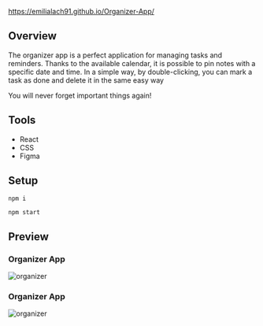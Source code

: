 https://emilialach91.github.io/Organizer-App/

## Overview
The organizer app is a perfect application for managing tasks and reminders. Thanks to the available calendar, it is possible to pin notes with a specific date and time. In a simple way, by double-clicking, you can mark a task as done and delete it in the same easy way

You will never forget important things again!

## Tools

- React
- CSS
- Figma

## Setup

```
npm i
```
```
npm start
```


## Preview


### Organizer App

![organizer](https://user-images.githubusercontent.com/59490664/108212772-2e097600-7126-11eb-9b5f-e83b968c4c1b.png)


### Organizer App

![organizer](https://user-images.githubusercontent.com/59490664/108212837-424d7300-7126-11eb-8b17-8fcc17b6b990.png)


